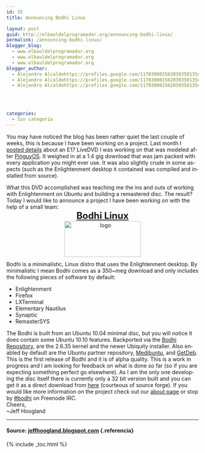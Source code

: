 ```yaml
---
id: 35
title: Announcing Bodhi Linux

layout: post
guid: http://elbauldelprogramador.org/announcing-bodhi-linux/
permalink: /announcing-bodhi-linux/
blogger_blog:
  - www.elbauldelprogramador.org
  - www.elbauldelprogramador.org
  - www.elbauldelprogramador.org
blogger_author:
  - Alejandro Alcaldehttps://profiles.google.com/117030001562039350135noreply@blogger.com
  - Alejandro Alcaldehttps://profiles.google.com/117030001562039350135noreply@blogger.com
  - Alejandro Alcaldehttps://profiles.google.com/117030001562039350135noreply@blogger.com

  
  
  
categories:
  - Sin categoría
---
```

<p lang="en">
  You may have noticed the blog has been rather quiet the last couple of weeks, this is because I have been working on a project. Last month I <a target="_blank" href="http://jeffhoogland.blogspot.com/2010/10/ubuntu-1004-e17-livedvd.html">posted details</a> about an E17 LiveDVD I was working on that was modeled after <a href="http://jeffhoogland.blogspot.com/2010/07/pinguy-os-distro-review.html" target="_blank">PinguyOS</a>. It weighed in at a 1.4 gig download that was jam packed with every application you might ever use. It was also slightly crude in some aspects (such as the Enlightenment desktop it contained was compiled and installed from source).
</p>

<div lang="en">
  What this DVD accomplished was teaching me the ins and outs of working with Enlightenment on Ubuntu and building a remastered disc. The result? Today I would like to announce a project I have been working on with the help of a small team:
</div>

<div style="text-align: center;">
  <b><span class="Apple-style-span" style="font-size: x-large;"><a target="_blank" href="http://www.bodhilinux.com/">Bodhi Linux</a></span></b>
</div>

<div lang="en">
  <a href="http://4.bp.blogspot.com/_1i7EX7a2ELY/TOMlN1Ur4RI/AAAAAAAAAc8/5m77xf9DbnQ/s1600/logo.png"><img src="http://4.bp.blogspot.com/_IlK2pNFFgGM/TOkGdJtvLGI/AAAAAAAAAFI/fvRzuxXd6jA/s1600/logo.png" alt="logo" style="display: block; margin: 0px auto 10px; text-align: center; cursor: pointer; width: 200px; height: 94px;" border="0" /></a>
</div>

<div lang="en">
  Bodhi is a minimalistic, Linux distro that uses the Enlightenment desktop. By minimalistic I mean Bodhi comes as a 350~meg download and only includes the following pieces of software by default:
</div>

<div>
  <ul>
    <li>
      Enlightenment
    </li>
    <li>
      Firefox
    </li>
    <li>
      LXTerminal
    </li>
    <li>
      Elementary Nautilus
    </li>
    <li>
      Synaptic
    </li>
    <li>
      RemasterSYS
    </li>
  </ul>
</div>

<div lang="en">
  The Bodhi is built from an Ubuntu 10.04 minimal disc, but you will notice it does contain some Ubuntu 10.10 features. Backported via the <a target="_blank" href="http://packages.bodhilinux.com/">Bodhi Repository</a>, are the 2.6.35 kernel and the newer Ubiquity installer. Also enabled by default are the Ubuntu partner repository, <a href="http://medibuntu.org/" target="_blank" >Medibuntu</a>, and <a target="_blank" href="http://www.getdeb.net/">GetDeb</a>.
</div>

<div lang="en">
  This is the first release of Bodhi and it is of alpha quality. This is a work in progress and I am looking for feedback on what is done so far (so if you are expecting something perfect go elsewhere). As I am the only one developing the disc itself there is currently only a 32 bit version built and you can get it as a direct download from <a target="_blank" href="http://sourceforge.net/projects/bodhilinux/files/bodhi_0.1.0.iso/download">here</a> (courteous of source forge). If you would like more information on the project check out our <a href="http://bodhilinux.com/about.html" target="_blank" >about page</a> or stop by <a href="http://webchat.freenode.net/?channels=bodhi" target="_blank" >#bodhi</a> on Freenode IRC.
</div>

<div>
  Cheers,
</div>

<div>
  ~Jeff Hoogland
</div>

* * *

#### Source: <a href="http://jeffhoogland.blogspot.com/2010/11/announcing-bodhi-linux.html" target="_blank">jeffhoogland.blogspot.com</a> {.referencia}



{% include _toc.html %}
